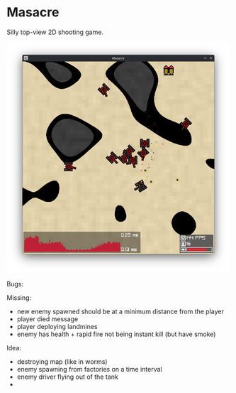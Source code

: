 # Masacre

Silly top-view 2D shooting game.

![Screenshot](./misc/screenshot.png)

Bugs:

Missing:

- new enemy spawned should be at a minimum distance from the player
- player died message
- player deploying landmines
- enemy has health + rapid fire not being instant kill (but have smoke)

Idea:

- destroying map (like in worms)
- enemy spawning from factories on a time interval
- enemy driver flying out of the tank
- 